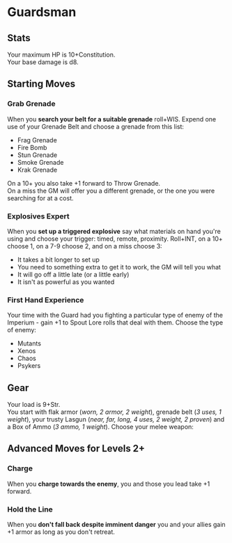 # Guardsman

## Stats 
Your maximum HP is 10+Constitution.  
Your base damage is d8.

## Starting Moves

### Grab Grenade
When you **search your belt for a suitable grenade** roll+WIS. Expend one use of your Grenade Belt and choose a grenade from this list:

  - Frag Grenade
  - Fire Bomb
  - Stun Grenade
  - Smoke Grenade
  - Krak Grenade

On a 10+ you also take +1 forward to Throw Grenade.  
On a miss the GM will offer you a different grenade, or the one you were searching for at a cost.

### Explosives Expert
When you **set up a triggered explosive** say what materials on hand you're using and choose your trigger: timed, remote, proximity. Roll+INT, on a 10+ choose 1, on a 7-9 choose 2, and on a miss choose 3:

  - It takes a bit longer to set up
  - You need to something extra to get it to work, the GM will tell you what
  - It will go off a little late (or a little early)
  - It isn't as powerful as you wanted

### First Hand Experience
Your time with the Guard had you fighting a particular type of enemy of the Imperium - gain +1 to Spout Lore rolls that deal with them. Choose the type of enemy:

  - Mutants
  - Xenos
  - Chaos
  - Psykers

## Gear
Your load is 9+Str.  
You start with flak armor (*worn, 2 armor, 2 weight*), grenade belt (*3 uses, 1 weight*), your trusty Lasgun (*near, far, long, 4 uses, 2 weight, 2 proven*) and a Box of Ammo (*3 ammo, 1 weight*). Choose your melee weapon:


## Advanced Moves for Levels 2+

### Charge
When you **charge towards the enemy**, you and those you lead take +1 forward.

### Hold the Line
When you **don't fall back despite imminent danger** you and your allies gain +1 armor as long as you don't retreat.

